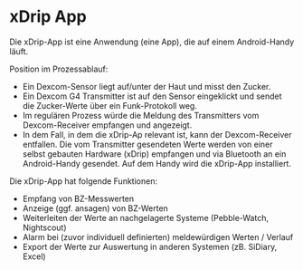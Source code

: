 # xDrip App

Die xDrip-App ist eine Anwendung (eine App), die auf einem Android-Handy läuft.

Position im Prozessablauf: 
* Ein Dexcom-Sensor liegt auf/unter der Haut und misst den Zucker. 
* Ein Dexcom G4 Transmitter ist auf den Sensor eingeklickt und sendet die Zucker-Werte über ein Funk-Protokoll weg. 
* Im regulären Prozess würde die Meldung des Transmitters vom Dexcom-Receiver empfangen und angezeigt. 
* In dem Fall, in dem die xDrip-Ap relevant ist, kann der Dexcom-Receiver entfallen. Die vom Transmitter gesendeten Werte werden von einer selbst gebauten Hardware (xDrip) empfangen und via Bluetooth an ein Android-Handy gesendet.  Auf dem Handy wird die xDrip-App installiert.

Die xDrip-App hat folgende Funktionen:
* 	Empfang von BZ-Messwerten
*	Anzeige (ggf. ansagen) von BZ-Werten 
*	Weiterleiten der Werte an nachgelagerte Systeme (Pebble-Watch, Nightscout)
*	Alarm bei (zuvor individuell definierten) meldewürdigen Werten / Verlauf
*	Export der Werte zur Auswertung in anderen Systemen (zB. SiDiary, Excel)